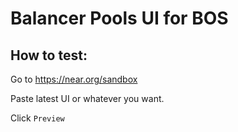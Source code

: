 # Balancer Pools UI for BOS

## How to test:

Go to https://near.org/sandbox

Paste latest UI or whatever you want.

Click `Preview`
